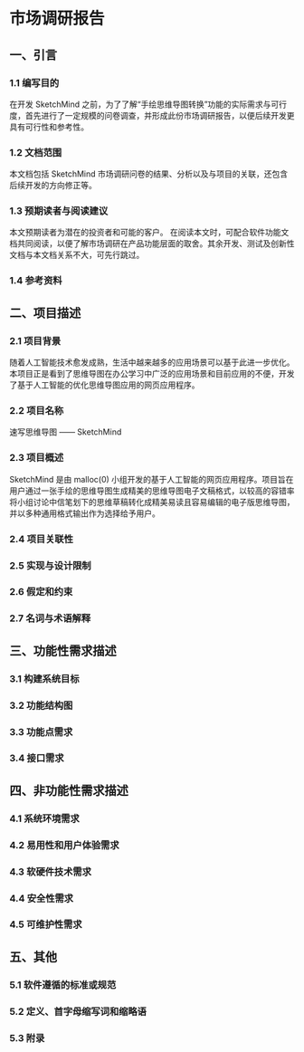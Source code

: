 # 市场调研报告

## 一、引言

### 1.1 编写目的

在开发 SketchMind 之前，为了了解“手绘思维导图转换”功能的实际需求与可行度，首先进行了一定规模的问卷调查，并形成此份市场调研报告，以便后续开发更具有可行性和参考性。

### 1.2 文档范围

本文档包括 SketchMind 市场调研问卷的结果、分析以及与项目的关联，还包含后续开发的方向修正等。

### 1.3 预期读者与阅读建议

本文预期读者为潜在的投资者和可能的客户。
在阅读本文时，可配合软件功能文档共同阅读，以便了解市场调研在产品功能层面的取舍。其余开发、测试及创新性文档与本文档关系不大，可先行跳过。

### 1.4 参考资料

## 二、项目描述

### 2.1 项目背景

随着人工智能技术愈发成熟，生活中越来越多的应用场景可以基于此进一步优化。本项目正是看到了思维导图在办公学习中广泛的应用场景和目前应用的不便，开发了基于人工智能的优化思维导图应用的网页应用程序。

### 2.2 项目名称

速写思维导图 —— SketchMind

### 2.3 项目概述

SketchMind 是由 malloc(0) 小组开发的基于人工智能的网页应用程序。项目旨在用户通过一张手绘的思维导图生成精美的思维导图电子文稿格式，以较高的容错率将小组讨论中信笔划下的思维草稿转化成精美易读且容易编辑的电子版思维导图，并以多种通用格式输出作为选择给予用户。

### 2.4 项目关联性

### 2.5 实现与设计限制

### 2.6 假定和约束

### 2.7 名词与术语解释

## 三、功能性需求描述

### 3.1 构建系统目标

### 3.2 功能结构图

### 3.3 功能点需求

### 3.4 接口需求

## 四、非功能性需求描述

### 4.1 系统环境需求

### 4.2 易用性和用户体验需求

### 4.3 软硬件技术需求

### 4.4 安全性需求

### 4.5 可维护性需求

## 五、其他

### 5.1 软件遵循的标准或规范

### 5.2 定义、首字母缩写词和缩略语

### 5.3 附录
